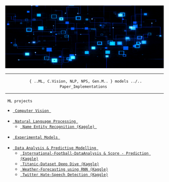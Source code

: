 <p align="center">
  <img src="extra/back_gif.gif" height="200" width ="100%"/>
</p>
<hr>
<p align="center" ><code> { ..ML, C.Vision, NLP, NPS, Gen.M.. } models ../.. Paper_Implementations </code></p>
<hr>
<p align = "Left"><code> ML projects </code>
  <ul type = "o">
    <li><a href = "CV" ><code> Computer Vision </code></a></li><br>
    <li><a href = "Sequential Models"><code> Natural Language Processing </code></a><br>
    <ul type="s">
      <li><a href="https://www.kaggle.com/alikmondal/named-entity-recognition-using-rnn"><code> Name Entity Recognition (Kaggle) </code></a></li><br>
    </ul>
    </li>
    <li><a href = "Experimentals"><code> Experimental Models </code></a></li><br>
    <li><a href="#"><code> Data Analysis & Predictive Modelling </code></a>
      <ul type = "s">
        <li><a href = "https://www.kaggle.com/alikmondal/internationalfootball-game-result-predictor"><code> International-Football-DataAnalysis & Score - Prediction (Kaggle)</code></a></li>
        <li><a href = "https://www.kaggle.com/alikmondal/titanic-dataset-beginner-deep-dive"><code> Titanic-Dataset Deep Dive (Kaggle)</code></a></li>
        <li><a href = "https://www.kaggle.com/alikmondal/weather-forecasting-using-rnn"><code> Weather-Forecasting using RNN (Kaggle)</code></a></li>
        <li><a href = "https://www.kaggle.com/alikmondal/twitter-hate-speech-detection"><code> Twitter Hate-Speech Detection (Kaggle)</code></a></li>
    </li>
  </ul>
</p>
